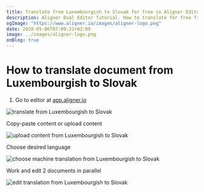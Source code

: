 ```yaml
---
title: Translate from Luxembourgish to Slovak for free in Aligner Editor
description: Aligner Dual Editor Tutorial. How to translate for free from Luxembourgish to Slovak. Aligner is multilingual document management platform. 
ogImage: "https://www.aligner.io/images/aligner-logo.png"
date: 2020-05-06T07:09:21+03:00
image: ../images/aligner-logo.png
onBlog: true
---
```


# How to translate document from Luxembourgish to Slovak

1. Go to editor at [app.aligner.io](https://app.aligner.io "Aligner App web page")

![translate from Luxembourgish to Slovak](../aligner-blank-editor.png "translate from Luxembourgish to Slovak")

Copy-paste content or upload content

![upload content from Luxembourgish to Slovak](../aligner-uploaded-document.png "upload content from Luxembourgish to Slovak")

Choose desired language

![choose machine translation from Luxembourgish to Slovak](../aligner-language-dropdown.png "choose machine translation from Luxembourgish to Slovak")

Work and edit 2 documents in parallel

![edit translation from Luxembourgish to Slovak](../aligner-double-sitded-editor.png "edit translation from Luxembourgish to Slovak")

